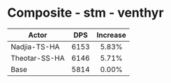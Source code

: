 # Composite - stm - venthyr
| Actor | DPS | Increase |
|---|:---:|:---:|
|Nadjia-TS-HA|6153|5.83%|
|Theotar-SS-HA|6146|5.71%|
|Base|5814|0.00%|
